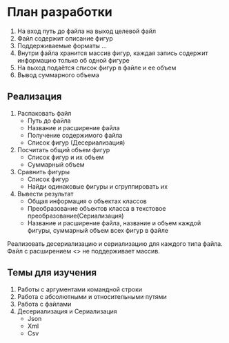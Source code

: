 #       План разработки

1.	На вход путь до файла на выход целевой файл
2.	Файл содержит описание фигур
3.	Поддерживаемые форматы …
4.	Внутри файла хранится массив фигур, каждая запись содержит информацию только об одной фигуре
5.	На выход подаётся список фигур в файле и ее объем
6.	Вывод суммарного объема

##	Реализация

1.	Распаковать файл
	- Путь до файла
	- Название и расширение файла
	- Получение содержимого файла
	- Список фигур (Десериализация)
2.	Посчитать общий объем фигур
	- Список фигур и их объем
	- Суммарный объем
3.	Сравнить фигуры
	- Список фигур
	- Найди одинаковые фигуры и сгруппировать их
4.	Вывести результат
	- Общая информация о объектах классов
	- Преобразование объектов класса в текстовое преобразование(Сериализация)
	- Название и расширение файла, название и объем каждой фигуры, суммарный объем всех фигур в файле

Реализовать десериализацию и сериализацию для каждого типа файла.
Файл с расширением <<csv>> не поддерживает массив.



## Темы для изучения
 
1.	Работы с аргументами командной строки
2.	Работа с абсолютными и относительными путями
3.	Работа с файлами
4.	Десериализация и Сериализация  
	- Json
	- Xml
	- Csv